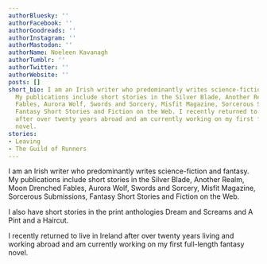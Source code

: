 ```yaml
---
authorBluesky: ''
authorFacebook: ''
authorGoodreads: ''
authorInstagram: ''
authorMastodon: ''
authorName: Noeleen Kavanagh
authorTumblr: ''
authorTwitter: ''
authorWebsite: ''
posts: []
short_bio: I am an Irish writer who predominantly writes science-fiction and fantasy.
  My publications include short stories in the Silver Blade, Another Realm, Moon Drenched
  Fables, Aurora Wolf, Swords and Sorcery, Misfit Magazine, Sorcerous Submissions,
  Fantasy Short Stories and Fiction on the Web. I recently returned to live in Ireland
  after over twenty years abroad and am currently working on my first full-length
  novel.
stories:
- Leaving
- The Guild of Runners
---
```


I am an Irish writer who predominantly writes science-fiction and fantasy. My publications include short stories in the Silver Blade, Another Realm, Moon Drenched Fables, Aurora Wolf, Swords and Sorcery, Misfit Magazine, Sorcerous Submissions, Fantasy Short Stories and Fiction on the Web.

I also have short stories in the print anthologies Dream and Screams and A Pint and a Haircut.

I recently returned to live in Ireland after over twenty years living and working abroad and am currently working on my first full-length fantasy novel.